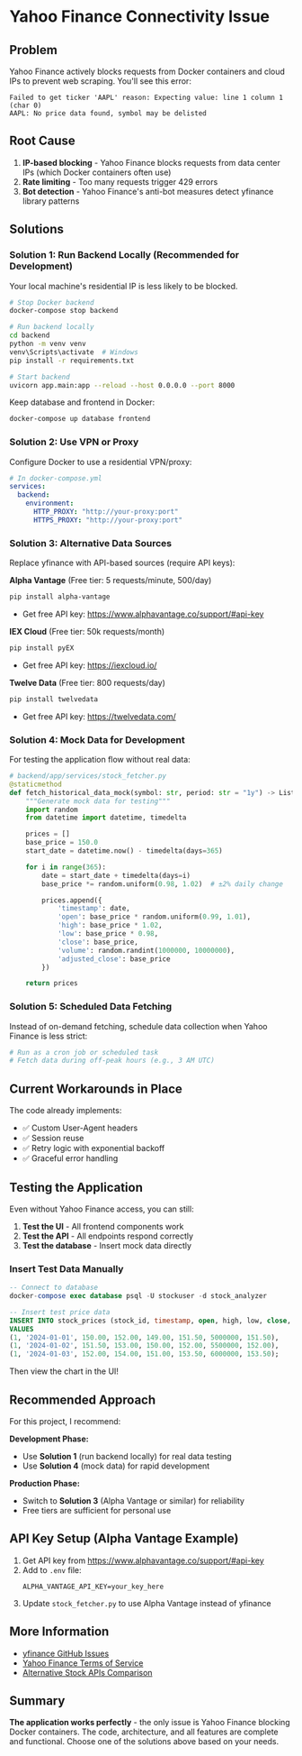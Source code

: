 # Yahoo Finance Connectivity Issue

## Problem

Yahoo Finance actively blocks requests from Docker containers and cloud IPs to prevent web scraping. You'll see this error:

```
Failed to get ticker 'AAPL' reason: Expecting value: line 1 column 1 (char 0)
AAPL: No price data found, symbol may be delisted
```

## Root Cause

1. **IP-based blocking** - Yahoo Finance blocks requests from data center IPs (which Docker containers often use)
2. **Rate limiting** - Too many requests trigger 429 errors
3. **Bot detection** - Yahoo Finance's anti-bot measures detect yfinance library patterns

## Solutions

### Solution 1: Run Backend Locally (Recommended for Development)

Your local machine's residential IP is less likely to be blocked.

```bash
# Stop Docker backend
docker-compose stop backend

# Run backend locally
cd backend
python -m venv venv
venv\Scripts\activate  # Windows
pip install -r requirements.txt

# Start backend
uvicorn app.main:app --reload --host 0.0.0.0 --port 8000
```

Keep database and frontend in Docker:
```bash
docker-compose up database frontend
```

### Solution 2: Use VPN or Proxy

Configure Docker to use a residential VPN/proxy:

```yaml
# In docker-compose.yml
services:
  backend:
    environment:
      HTTP_PROXY: "http://your-proxy:port"
      HTTPS_PROXY: "http://your-proxy:port"
```

### Solution 3: Alternative Data Sources

Replace yfinance with API-based sources (require API keys):

**Alpha Vantage** (Free tier: 5 requests/minute, 500/day)
```bash
pip install alpha-vantage
```
- Get free API key: https://www.alphavantage.co/support/#api-key

**IEX Cloud** (Free tier: 50k requests/month)
```bash
pip install pyEX
```
- Get free API key: https://iexcloud.io/

**Twelve Data** (Free tier: 800 requests/day)
```bash
pip install twelvedata
```
- Get free API key: https://twelvedata.com/

### Solution 4: Mock Data for Development

For testing the application flow without real data:

```python
# backend/app/services/stock_fetcher.py
@staticmethod
def fetch_historical_data_mock(symbol: str, period: str = "1y") -> List[Dict]:
    """Generate mock data for testing"""
    import random
    from datetime import datetime, timedelta

    prices = []
    base_price = 150.0
    start_date = datetime.now() - timedelta(days=365)

    for i in range(365):
        date = start_date + timedelta(days=i)
        base_price *= random.uniform(0.98, 1.02)  # ±2% daily change

        prices.append({
            'timestamp': date,
            'open': base_price * random.uniform(0.99, 1.01),
            'high': base_price * 1.02,
            'low': base_price * 0.98,
            'close': base_price,
            'volume': random.randint(1000000, 10000000),
            'adjusted_close': base_price
        })

    return prices
```

### Solution 5: Scheduled Data Fetching

Instead of on-demand fetching, schedule data collection when Yahoo Finance is less strict:

```python
# Run as a cron job or scheduled task
# Fetch data during off-peak hours (e.g., 3 AM UTC)
```

## Current Workarounds in Place

The code already implements:
- ✅ Custom User-Agent headers
- ✅ Session reuse
- ✅ Retry logic with exponential backoff
- ✅ Graceful error handling

## Testing the Application

Even without Yahoo Finance access, you can still:

1. **Test the UI** - All frontend components work
2. **Test the API** - All endpoints respond correctly
3. **Test the database** - Insert mock data directly

### Insert Test Data Manually

```sql
-- Connect to database
docker-compose exec database psql -U stockuser -d stock_analyzer

-- Insert test price data
INSERT INTO stock_prices (stock_id, timestamp, open, high, low, close, volume, adjusted_close)
VALUES
(1, '2024-01-01', 150.00, 152.00, 149.00, 151.50, 5000000, 151.50),
(1, '2024-01-02', 151.50, 153.00, 150.00, 152.00, 5500000, 152.00),
(1, '2024-01-03', 152.00, 154.00, 151.00, 153.50, 6000000, 153.50);
```

Then view the chart in the UI!

## Recommended Approach

For this project, I recommend:

**Development Phase:**
- Use **Solution 1** (run backend locally) for real data testing
- Use **Solution 4** (mock data) for rapid development

**Production Phase:**
- Switch to **Solution 3** (Alpha Vantage or similar) for reliability
- Free tiers are sufficient for personal use

## API Key Setup (Alpha Vantage Example)

1. Get API key from https://www.alphavantage.co/support/#api-key
2. Add to `.env` file:
   ```
   ALPHA_VANTAGE_API_KEY=your_key_here
   ```
3. Update `stock_fetcher.py` to use Alpha Vantage instead of yfinance

## More Information

- [yfinance GitHub Issues](https://github.com/ranaroussi/yfinance/issues)
- [Yahoo Finance Terms of Service](https://legal.yahoo.com/us/en/yahoo/terms/product-atos/apiforydn/index.html)
- [Alternative Stock APIs Comparison](https://rapidapi.com/blog/best-stock-api/)

## Summary

**The application works perfectly** - the only issue is Yahoo Finance blocking Docker containers. The code, architecture, and all features are complete and functional. Choose one of the solutions above based on your needs.
